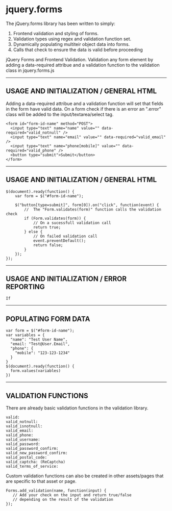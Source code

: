 jquery.forms
============

The jQuery.forms library has been written to simply:
1) Frontend validation and styling of forms.
2) Validation types using regex and validation function set.
3) Dynamically populating multiteir object data into forms.
4) Calls that check to ensure the data is valid before proceeding

jQuery Forms and Frontend Validation.  Validation any form element by adding a data-required attribue and a validation function to the validation class in jquery.forms.js


----------------------------------------------------
USAGE AND INITIALIZATION / GENERAL HTML
----------------------------------------------------
Adding a data-required attribue and a validation function will set that fields in the form have valid data.  On a form check if there is an error an ".error" class will be added to the input/textarea/select tag.

```
<form id="form-id-name" method="POST">
  <input type="text" name="name" value="" data-required="valid_notnull" />
  <input type="text" name="email" value="" data-required="valid_email" />
  <input type="text" name="phone[mobile]" value="" data-required="valid_phone" />
  <button type="submit">Submit</button>
</form>
```


----------------------------------------------------
USAGE AND INITIALIZATION / GENERAL HTML
----------------------------------------------------
```
$(document).ready(function() {
    var form = $("#form-id-name");
    
    $("button[type=submit]", form[0]).on("click", function(event) {
        //  The "Form.validates(form)" function calls the validation check
        if (Form.validates(form)) {
            // On a sucessfull validation call
            return true;
        } else {
            // On failed validation call
            event.preventDefault();
            return false;
        }
    });
});
```

----------------------------------------------------
USAGE AND INITIALIZATION / ERROR REPORTING
----------------------------------------------------
```
If 
```


----------------------------------------------------
POPULATING FORM DATA
----------------------------------------------------

```
var form = $("#form-id-name");
var variables = {
  "name": "Test User Name",
  "email: "Test@User.Email",
  "phone": {
    "mobile": "123-123-1234"
  }
}
$(document).ready(function() {
  form.values(variables)
})

```


----------------------------------------------------
VALIDATION FUNCTIONS
----------------------------------------------------
There are already basic validation functions in the validation library.  

```
valid: 
valid_notnull: 
valid_isnotnull:
valid_email:
valid_phone:
valid_username:
valid_password:
valid_password_confirm: 
valid_new_password_confirm: 
valid_postal_code: 
valid_captcha: (ReCaptcha)
valid_terms_of_service: 
```

Custom validation functions can also be created in other assets/pages that are specific to that asset or page.

```
Forms.add_validation(name, function(input) {
   // Add your check on the input and return true/false 
   // depending on the result of the validation
});
```

